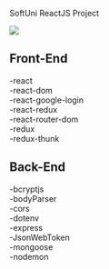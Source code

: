 SoftUni ReactJS Project 


![](https://i.ibb.co/26N9Y1B/Untitled2.png)


## Front-End
-react\
-react-dom\
-react-google-login\
-react-redux\
-react-router-dom\
-redux\
-redux-thunk

## Back-End
-bcryptjs\
-bodyParser\
-cors\
-dotenv\
-express\
-JsonWebToken\
-mongoose\
-nodemon
